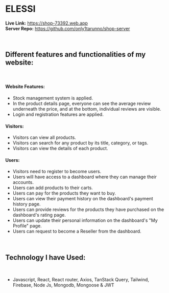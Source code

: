 # ELESSI

<strong>Live Link:</strong> https://shop-73392.web.app <br>
<strong>Server Repo:</strong> https://github.com/only1tarunno/shop-server

<br>

## Different features and functionalities of my website:

<br>

<h4>Website Features:</h4>
<ul>
    <li>Stock management system is applied.</li>
    <li>In the product details page, everyone can see the average review underneath the price, and at the bottom, individual reviews are visible.</li>
    <li>Login and registration features are applied.</li>
</ul>

<h4>Visitors:</h4>
<ul>
    <li>Visitors can view all products.</li>
    <li>Visitors can search for any product by its title, category, or tags.</li>
    <li>Visitors can view the details of each product.</li>
</ul>

<h4>Users:</h4>
<ul>
    <li>Visitors need to register to become users.</li>
    <li>Users will have access to a dashboard where they can manage their accounts.</li>
    <li>Users can add products to their carts.</li>
    <li>Users can pay for the products they want to buy.</li>
    <li>Users can view their payment history on the dashboard's payment history page.</li>
    <li>Users can provide reviews for the products they have purchased on the dashboard's rating page.</li>
    <li>Users can update their personal information on the dashboard's "My Profile" page.</li>
    <li>Users can request to become a Reseller from the dashboard.</li>
</ul>

<br>

## Technology I have Used:

<br>

- Javascript, React, React router, Axios, TanStack Query, Tailwind, Firebase, Node Js, Mongodb, Mongoose & JWT
